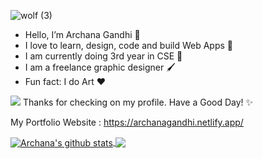 ![wolf (3)](https://user-images.githubusercontent.com/74424757/111020129-90822900-83e9-11eb-9f56-97a3afb87845.jpg)
- Hello, I’m Archana Gandhi 🌺
- I love to learn, design, code and build Web Apps 🚀
- I am currently doing 3rd year in CSE 🏁
- I am a freelance graphic designer 🖌
- Fun fact: I do Art ❤

 ![](https://visitor-badge.laobi.icu/badge?page_id=archanagandhi)
 Thanks for checking on my profile. Have a Good Day! ✨
 
 My Portfolio Website : https://archanagandhi.netlify.app/
 
 <a href="">
  <img align="center" src="https://github-readme-stats.vercel.app/api?username=archanagandhi&show_icons=true&include_all_commits=true&theme=algolia" alt="Archana's github stats"/>
</a>
<a href="">
  <img align="center" src="https://github-readme-stats.vercel.app/api/top-langs/?username=archanagandhi&layout=compact&theme=algolia" />
</a>

<!---
archanagandhi/archanagandhi is a ✨ special ✨ repository because its `README.md` (this file) appears on your GitHub profile.
You can click the Preview link to take a look at your changes.
--->
